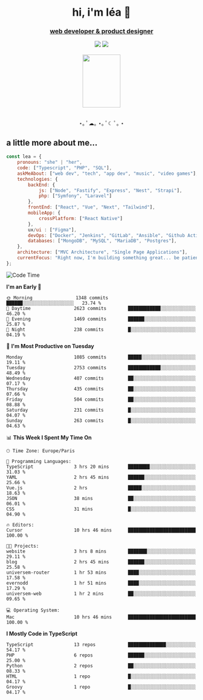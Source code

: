 <h1 align="center">hi, i'm léa 🌙</h1>
<h3 align="center"><ins>web developer & product designer</ins></h3>  
<div align="center">
  <a href="https://www.linkedin.com/in/lea-reiter22/"><img src="https://img.shields.io/badge/LinkedIn-0077B5?style=for-the-badge&logo=linkedin&logoColor=white"/></a>
  <a href="mailto:lea.reiter@outlook.fr"><img src="https://img.shields.io/badge/Contact-2A2A2A?style=for-the-badge&logo=minutemailer&logoColor=white"/></a>
</div>
<br>
  <div align="center">  <img src="https://github.com/xmnchild/xmnchild/blob/main/1702415560_StardewValleyHappyGreyCat.png" height="140" width="100"/>
</div>
<br>
  <p align="center">
                 ⋆｡ ﾟ☁︎｡ ⋆｡ ﾟ☾ ﾟ｡ ⋆
  </p>
  <h2>a little more about me...</h2>
  
```js
const lea = {
    pronouns: "she" | "her",
    code: ["Typescript", "PHP", "SQL"],
    askMeAbout: ["web dev", "tech", "app dev", "music", "video games"],
    technologies: {
        backEnd: {
            js: ["Node", "Fastify", "Express", "Nest", "Strapi"],
            php: ["Symfony", "Laravel"]
        },
        frontEnd: ["React", "Vue", "Next", "Tailwind"],
        mobileApp: {
            crossPlatform: ["React Native"]
        },
        ux/ui : ["Figma"],
        devOps: ["Docker", "Jenkins", "GitLab", "Ansible", "Github Actions"],
        databases: ["MongoDB", "MySQL", "MariaDB", "Postgres"],
    },
    architecture: ["MVC Architecture", "Single Page Applications"],
    currentFocus: "Right now, I'm building something great... be patient.",
};
```
<!--START_SECTION:waka-->
![Code Time](http://img.shields.io/badge/Code%20Time-339%20hrs%2039%20mins-blue)

**I'm an Early 🐤** 

```text
🌞 Morning                1348 commits        ██████░░░░░░░░░░░░░░░░░░░   23.74 % 
🌆 Daytime                2623 commits        ████████████░░░░░░░░░░░░░   46.20 % 
🌃 Evening                1469 commits        ██████░░░░░░░░░░░░░░░░░░░   25.87 % 
🌙 Night                  238 commits         █░░░░░░░░░░░░░░░░░░░░░░░░   04.19 % 
```
📅 **I'm Most Productive on Tuesday** 

```text
Monday                   1085 commits        █████░░░░░░░░░░░░░░░░░░░░   19.11 % 
Tuesday                  2753 commits        ████████████░░░░░░░░░░░░░   48.49 % 
Wednesday                407 commits         ██░░░░░░░░░░░░░░░░░░░░░░░   07.17 % 
Thursday                 435 commits         ██░░░░░░░░░░░░░░░░░░░░░░░   07.66 % 
Friday                   504 commits         ██░░░░░░░░░░░░░░░░░░░░░░░   08.88 % 
Saturday                 231 commits         █░░░░░░░░░░░░░░░░░░░░░░░░   04.07 % 
Sunday                   263 commits         █░░░░░░░░░░░░░░░░░░░░░░░░   04.63 % 
```


📊 **This Week I Spent My Time On** 

```text
🕑︎ Time Zone: Europe/Paris

💬 Programming Languages: 
TypeScript               3 hrs 20 mins       ████████░░░░░░░░░░░░░░░░░   31.03 % 
YAML                     2 hrs 45 mins       ██████░░░░░░░░░░░░░░░░░░░   25.66 % 
Vue.js                   2 hrs               █████░░░░░░░░░░░░░░░░░░░░   18.63 % 
JSON                     38 mins             ██░░░░░░░░░░░░░░░░░░░░░░░   06.01 % 
CSS                      31 mins             █░░░░░░░░░░░░░░░░░░░░░░░░   04.90 % 

🔥 Editors: 
Cursor                   10 hrs 46 mins      █████████████████████████   100.00 % 

🐱‍💻 Projects: 
website                  3 hrs 8 mins        ███████░░░░░░░░░░░░░░░░░░   29.11 % 
blog                     2 hrs 45 mins       ██████░░░░░░░░░░░░░░░░░░░   25.58 % 
universem-router         1 hr 53 mins        ████░░░░░░░░░░░░░░░░░░░░░   17.58 % 
evernodd                 1 hr 51 mins        ████░░░░░░░░░░░░░░░░░░░░░   17.29 % 
universem-web            1 hr 2 mins         ██░░░░░░░░░░░░░░░░░░░░░░░   09.65 % 

💻 Operating System: 
Mac                      10 hrs 46 mins      █████████████████████████   100.00 % 
```

**I Mostly Code in TypeScript** 

```text
TypeScript               13 repos            ██████████████░░░░░░░░░░░   54.17 % 
PHP                      6 repos             ██████░░░░░░░░░░░░░░░░░░░   25.00 % 
Python                   2 repos             ██░░░░░░░░░░░░░░░░░░░░░░░   08.33 % 
HTML                     1 repo              █░░░░░░░░░░░░░░░░░░░░░░░░   04.17 % 
Groovy                   1 repo              █░░░░░░░░░░░░░░░░░░░░░░░░   04.17 % 
```




<!--END_SECTION:waka-->
